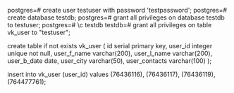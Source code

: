 postgres=# create user testuser with password 'testpassword';
postgres=# create database testdb;
postgres=# grant all privileges on database testdb to testuser;
postgres=# \c testdb
testdb=# grant all privileges on table vk_user to "testuser";

create table if not exists vk_user (
id serial primary key,
user_id integer unique not null,
user_f_name varchar(200),
user_l_name varchar(200),
user_b_date date,
user_city varchar(50),
user_contacts varchar(100)
);

insert into vk_user (user_id)
values
(76436116),
(76436117),
(76436119),
(764477761);
